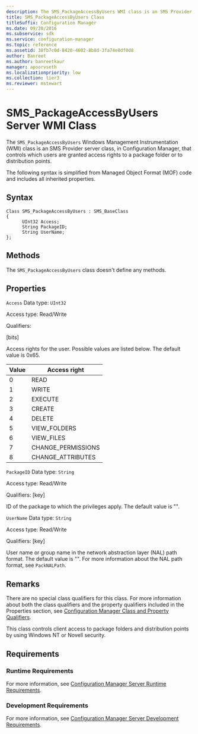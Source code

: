 ```yaml
---
description: The SMS_PackageAccessByUsers WMI class is an SMS Provider server class, in Configuration Manager, that controls which users are granted access rights to a package folder or to distribution points.
title: SMS_PackageAccessByUsers Class
titleSuffix: Configuration Manager
ms.date: 09/20/2016
ms.subservice: sdk
ms.service: configuration-manager
ms.topic: reference
ms.assetid: 38fb7c0d-8420-4602-8b8d-3fa74e8df0d8
author: Banreet
ms.author: banreetkaur
manager: apoorvseth
ms.localizationpriority: low
ms.collection: tier3
ms.reviewer: mstewart
---
```

# SMS_PackageAccessByUsers Server WMI Class
The `SMS_PackageAccessByUsers` Windows Management Instrumentation (WMI) class is an SMS Provider server class, in Configuration Manager, that controls which users are granted access rights to a package folder or to distribution points.

 The following syntax is simplified from Managed Object Format (MOF) code and includes all inherited properties.

## Syntax

```
Class SMS_PackageAccessByUsers : SMS_BaseClass
{
      UInt32 Access;
      String PackageID;
      String UserName;
};
```

## Methods
 The `SMS_PackageAccessByUsers` class doesn't define any methods.

## Properties
 `Access`
 Data type: `UInt32`

 Access type: Read/Write

 Qualifiers:

 [bits]

 Access rights for the user. Possible values are listed below. The default value is 0x65.

|Value|Access right|
|-|-|
|0|READ|
|1|WRITE|
|2|EXECUTE|
|3|CREATE|
|4|DELETE|
|5|VIEW_FOLDERS|
|6|VIEW_FILES|
|7|CHANGE_PERMISSIONS|
|8|CHANGE_ATTRIBUTES|

 `PackageID`
 Data type: `String`

 Access type: Read/Write

 Qualifiers: [key]

 ID of the package to which the privileges apply. The default value is "".

 `UserName`
 Data type: `String`

 Access type: Read/Write

 Qualifiers: [key]

 User name or group name in the network abstraction layer (NAL) path format. The default value is "". For more information about the NAL path format, see `PackNALPath`.

## Remarks
 There are no special class qualifiers for this class. For more information about both the class qualifiers and the property qualifiers included in the Properties section, see [Configuration Manager Class and Property Qualifiers](../../../../../develop/reference/misc/class-and-property-qualifiers.md).

 This class controls client access to package folders and distribution points by using Windows NT or Novell security.

## Requirements

### Runtime Requirements
 For more information, see [Configuration Manager Server Runtime Requirements](../../../../../develop/core/reqs/server-runtime-requirements.md).

### Development Requirements
 For more information, see [Configuration Manager Server Development Requirements](../../../../../develop/core/reqs/server-development-requirements.md).
